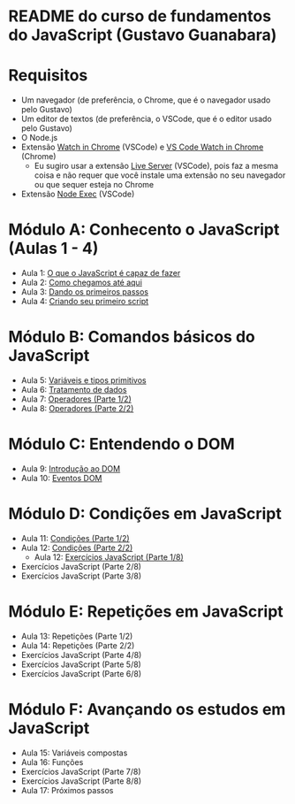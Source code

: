 # README do curso de fundamentos do JavaScript (Gustavo Guanabara)

# Requisitos

- Um navegador (de preferência, o Chrome, que é o navegador usado pelo Gustavo)
- Um editor de textos (de preferência, o VSCode, que é o editor usado pelo Gustavo)
- O Node.js
- Extensão [Watch in Chrome](https://marketplace.visualstudio.com/items?itemName=sneezry.watch-in-chrome) (VSCode) e [VS Code Watch in Chrome](https://chrome.google.com/webstore/detail/vs-code-watch-in-chrome/mmbnmofkiadlcapnmgnkheoadkpeefii) (Chrome)
  - Eu sugiro usar a extensão [Live Server](https://marketplace.visualstudio.com/items?itemName=ritwickdey.LiveServer) (VSCode), pois faz a mesma coisa e não requer que você instale uma extensão no seu navegador ou que sequer esteja no Chrome
- Extensão [Node Exec](https://marketplace.visualstudio.com/items?itemName=miramac.vscode-exec-node) (VSCode)

# Módulo A: Conhecento o JavaScript (Aulas 1 - 4)

- Aula 1: [O que o JavaScript é capaz de fazer](https://github.com/guiemi-learning-center/curso-javascript-guanabara/tree/master/modulo_a#aula-1-o-que-o-javascript-%C3%A9-capaz-de-fazer)
- Aula 2: [Como chegamos até aqui](https://github.com/guiemi-learning-center/curso-javascript-guanabara/tree/master/modulo_a#aula-2-como-chegamos-at%C3%A9-aqui)
- Aula 3: [Dando os primeiros passos](https://github.com/guiemi-learning-center/curso-javascript-guanabara/tree/master/modulo_a#aula-3-dando-os-primeiros-passos)
- Aula 4: [Criando seu primeiro script](https://github.com/guiemi-learning-center/curso-javascript-guanabara/tree/master/modulo_a#aula-4-criando-seu-primeiro-script)

# Módulo B: Comandos básicos do JavaScript

* Aula 5: [Variáveis e tipos primitivos](https://github.com/guiemi-learning-center/curso-javascript-guanabara/tree/master/modulo_b#aula-5-vari%C3%A1veis-e-tipos-primitivos)
* Aula 6: [Tratamento de dados](https://github.com/guiemi-learning-center/curso-javascript-guanabara/tree/master/modulo_b#aula-5-vari%C3%A1veis-e-tipos-primitivos)
* Aula 7: [Operadores (Parte 1/2)](https://github.com/guiemi-learning-center/curso-javascript-guanabara/tree/master/modulo_b#aula-7-operadores-parte-12)
* Aula 8: [Operadores (Parte 2/2)](https://github.com/guiemi-learning-center/curso-javascript-guanabara/tree/master/modulo_b#aula-8-operadores-parte-22)

# Módulo C: Entendendo o DOM

* Aula 9: [Introdução ao DOM](https://github.com/guiemi-learning-center/curso-javascript-guanabara/tree/master/modulo_c#aula-9-introdu%C3%A7%C3%A3o-ao-dom)
* Aula 10: [Eventos DOM](https://github.com/guiemi-learning-center/curso-javascript-guanabara/tree/master/modulo_c#aula-10-eventos-dom)

# Módulo D: Condições em JavaScript

* Aula 11: [Condições (Parte 1/2)](https://github.com/guiemi-learning-center/curso-javascript-guanabara/tree/master/modulo_d#aula-11-condi%C3%A7%C3%B5es-parte-12)
* Aula 12: [Condições (Parte 2/2)](https://github.com/guiemi-learning-center/curso-javascript-guanabara/tree/master/modulo_d#aula-12-condi%C3%A7%C3%B5es-parte-22)
  * Aula 12: [Exercícios JavaScript (Parte 1/8)](https://github.com/guiemi-learning-center/curso-javascript-guanabara/tree/master/modulo_d#aula-13-exerc%C3%ADcios-javascript-parte-18)
* Exercícios JavaScript (Parte 2/8)
* Exercícios JavaScript (Parte 3/8)

# Módulo E: Repetições em JavaScript

* Aula 13: Repetições (Parte 1/2)
* Aula 14: Repetições (Parte 2/2)
* Exercícios JavaScript (Parte 4/8)
* Exercícios JavaScript (Parte 5/8)
* Exercícios JavaScript (Parte 6/8)

# Módulo F: Avançando os estudos em JavaScript

* Aula 15: Variáveis compostas
* Aula 16: Funções
* Exercícios JavaScript (Parte 7/8)
* Exercícios JavaScript (Parte 8/8)
* Aula 17: Próximos passos





